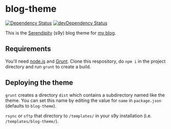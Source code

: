 # blog-theme

[![Dependency Status](https://david-dm.org/yellowled/blog-theme.svg)](https://david-dm.org/yellowled/blog-theme)
[![devDependency Status](https://david-dm.org/yellowled/blog-theme/dev-status.svg)](https://david-dm.org/yellowled/blog-theme#info=devDependencies)

This is the [Serendipity](http://s9y.org) (s9y) blog theme for [my blog](http://yellowled.de).

## Requirements

You'll need [node.js](http://nodejs.org) and [Grunt](http://gruntjs.com). Clone this respository, do `npm i` in the project directory and run `grunt` to create a build.

## Deploying the theme

`grunt` creates a directory `dist` which contains a subdirectory named like the theme. You can set this name by editing the value for `name` in `package.json` (defaults to `blog-theme`).

`rsync` or `sftp` that directory to `/templates/` in your s9y installation (i.e. `/templates/blog-theme/`).
